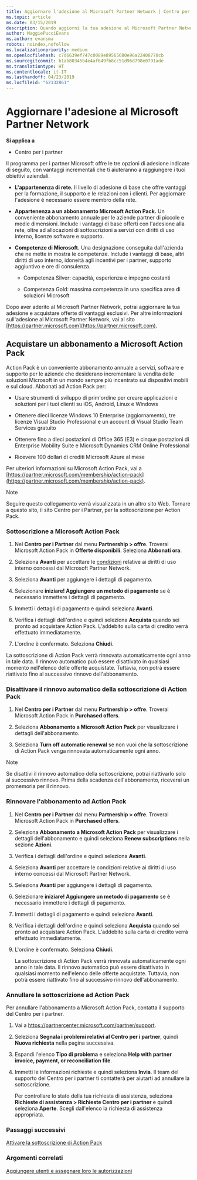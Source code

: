 ```yaml
---
title: Aggiornare l'adesione al Microsoft Partner Network | Centro per i partner
ms.topic: article
ms.date: 03/15/2019
description: Quando aggiorni la tua adesione al Microsoft Partner Network, hai diritto ai relativi vantaggi esclusivi. Scopri come trovare e acquistare le offerte disponibili.
author: MaggiePucciEvans
ms.author: evansma
robots: noindex,nofollow
ms.localizationpriority: medium
ms.openlocfilehash: c7d6639ef747c0089e89565680e96a22408770cb
ms.sourcegitcommit: b1ab80345b4e4af649fb8cc51d96d798e0791ade
ms.translationtype: HT
ms.contentlocale: it-IT
ms.lasthandoff: 04/23/2019
ms.locfileid: "62132861"
---
```

# <a name="upgrade-your-microsoft-partner-network-membership"></a>Aggiornare l'adesione al Microsoft Partner Network

**Si applica a**

-  Centro per i partner

Il programma per i partner Microsoft offre le tre opzioni di adesione indicate di seguito, con vantaggi incrementali che ti aiuteranno a raggiungere i tuoi obiettivi aziendali.

- **L'appartenenza di rete.** Il livello di adesione di base che offre vantaggi per la formazione, il supporto e le relazioni con i clienti. Per aggiornare l'adesione è necessario essere membro della rete.

- **Appartenenza a un abbonamento Microsoft Action Pack.** Un conveniente abbonamento annuale per le aziende partner di piccole e medie dimensioni. Include i vantaggi di base offerti con l'adesione alla rete, oltre ad allocazioni di sottoscrizioni a servizi con diritti di uso interno, licenze software e supporto.

- **Competenze di Microsoft.** Una designazione conseguita dall'azienda che ne mette in mostra le competenze. Include i vantaggi di base, altri diritti di uso interno, idoneità agli incentivi per i partner, supporto aggiuntivo e ore di consulenza.

  - Competenza Silver: capacità, esperienza e impegno costanti

  - Competenza Gold: massima competenza in una specifica area di soluzioni Microsoft

Dopo aver aderito al Microsoft Partner Network, potrai aggiornare la tua adesione e acquistare offerte di vantaggi esclusivi. Per altre informazioni sull'adesione al Microsoft Partner Network, vai al sito [https://partner.microsoft.com](https://partner.microsoft.com).


## <a name="purchase-a-microsoft-action-pack-subscription"></a>Acquistare un abbonamento a Microsoft Action Pack

Action Pack è un conveniente abbonamento annuale a servizi, software e supporto per le aziende che desiderano incrementare la vendita delle soluzioni Microsoft in un mondo sempre più incentrato sui dispositivi mobili e sul cloud. Abbonati ad Action Pack per:

- Usare strumenti di sviluppo di prim'ordine per creare applicazioni e soluzioni per i tuoi clienti su iOS, Android, Linux e Windows 

- Ottenere dieci licenze Windows 10 Enterprise (aggiornamento), tre licenze Visual Studio Professional e un account di Visual Studio Team Services gratuito 

- Ottenere fino a dieci postazioni di Office 365 (E3) e cinque postazioni di Enterprise Mobility Suite e Microsoft Dynamics CRM Online Professional

- Ricevere 100 dollari di crediti Microsoft Azure al mese

Per ulteriori informazioni su Microsoft Action Pack, vai a [https://partner.microsoft.com/membership/action-pack](https://partner.microsoft.com/membership/action-pack). 

> [!NOTE]  
> Seguire questo collegamento verrà visualizzata in un altro sito Web. Tornare a questo sito, il sito Centro per i Partner, per la sottoscrizione per Action Pack.


### <a name="subscribe-to-microsoft-action-pack"></a>Sottoscrizione a Microsoft Action Pack

1. Nel **Centro per i Partner** dal menu **Partnership > offre**. Troverai Microsoft Action Pack in **Offerte disponibili**. Seleziona **Abbonati ora**. 

2. Seleziona **Avanti** per accettare le [condizioni](https://go.microsoft.com/fwlink/?linkid=842232) relative ai diritti di uso interno concessi dal Microsoft Partner Network.  

3. Seleziona **Avanti** per aggiungere i dettagli di pagamento. 

4. Selezionare **iniziare! Aggiungere un metodo di pagamento** se è necessario immettere i dettagli di pagamento. 

5. Immetti i dettagli di pagamento e quindi seleziona **Avanti**.

6. Verifica i dettagli dell'ordine e quindi seleziona **Acquista** quando sei pronto ad acquistare Action Pack. L'addebito sulla carta di credito verrà effettuato immediatamente.

7. L'ordine è confermato. Seleziona **Chiudi**.

La sottoscrizione di Action Pack verrà rinnovata automaticamente ogni anno in tale data. Il rinnovo automatico può essere disattivato in qualsiasi momento nell'elenco delle offerte acquistate. Tuttavia, non potrà essere riattivato fino al successivo rinnovo dell'abbonamento. 

### <a name="turn-off-automatic-action-pack-subscription-renewal"></a>Disattivare il rinnovo automatico della sottoscrizione di Action Pack

1. Nel **Centro per i Partner** dal menu **Partnership > offre**. Troverai Microsoft Action Pack in **Purchased offers**.

2. Seleziona **Abbonamento a Microsoft Action Pack** per visualizzare i dettagli dell'abbonamento. 

3. Seleziona **Turn off automatic renewal** se non vuoi che la sottoscrizione di Action Pack venga rinnovata automaticamente ogni anno. 

> [!NOTE]  
> Se disattivi il rinnovo automatico della sottoscrizione, potrai riattivarlo solo al successivo rinnovo. Prima della scadenza dell'abbonamento, riceverai un promemoria per il rinnovo.


### <a name="renew-your-action-pack-subscription"></a>Rinnovare l'abbonamento ad Action Pack

1. Nel **Centro per i Partner** dal menu **Partnership > offre**. Troverai Microsoft Action Pack in **Purchased offers**.

2. Seleziona **Abbonamento a Microsoft Action Pack** per visualizzare i dettagli dell'abbonamento e quindi seleziona **Renew subscriptions** nella sezione **Azioni**.  

3. Verifica i dettagli dell'ordine e quindi seleziona **Avanti**.

4. Seleziona **Avanti** per accettare le condizioni relative ai diritti di uso interno concessi dal Microsoft Partner Network.  

5. Seleziona **Avanti** per aggiungere i dettagli di pagamento. 

6. Selezionare **iniziare! Aggiungere un metodo di pagamento** se è necessario immettere i dettagli di pagamento. 

7. Immetti i dettagli di pagamento e quindi seleziona **Avanti**.

8. Verifica i dettagli dell'ordine e quindi seleziona **Acquista** quando sei pronto ad acquistare Action Pack. L'addebito sulla carta di credito verrà effettuato immediatamente.

9. L'ordine è confermato. Seleziona **Chiudi**.

    La sottoscrizione di Action Pack verrà rinnovata automaticamente ogni anno in tale data. Il rinnovo automatico può essere disattivato in qualsiasi momento nell'elenco delle offerte acquistate. Tuttavia, non potrà essere riattivato fino al successivo rinnovo dell'abbonamento. 


### <a name="cancel-your-action-pack-subscription"></a>Annullare la sottoscrizione ad Action Pack

Per annullare l'abbonamento a Microsoft Action Pack, contatta il supporto del Centro per i partner.

1. Vai a https://partnercenter.microsoft.com/partner/support.

2. Seleziona **Segnala i problemi relativi al Centro per i partner**, quindi **Nuova richiesta** nella pagina successiva.

3. Espandi l'elenco **Tipo di problema** e seleziona **Help with partner invoice, payment, or reconciliation file**. 

4. Immetti le informazioni richieste e quindi seleziona **Invia**. Il team del supporto del Centro per i partner ti contatterà per aiutarti ad annullare la sottoscrizione.

    Per controllare lo stato della tua richiesta di assistenza, seleziona **Richieste di assistenza > Richieste Centro per i partner** e quindi seleziona **Aperte**. Scegli dall'elenco la richiesta di assistenza appropriata.  

 
### <a name="next-steps"></a>Passaggi successivi

[Attivare la sottoscrizione di Action Pack](manage-your-partner-network-benefits.md)


### <a name="related-topics"></a>Argomenti correlati

[Aggiungere utenti e assegnare loro le autorizzazioni](create-user-accounts-and-set-permissions.md)






